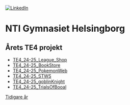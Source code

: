 <!-- This file was automatically generated. Do not edit it directly. -->

[![LinkedIn](https://img.shields.io/badge/linkedin-%230077B5.svg?style=for-the-badge&logo=linkedin&logoColor=white)](https://www.linkedin.com/company/te-4-nti-gymnasiet-helsingborg/posts/?feedView=all)
# NTI Gymnasiet Helsingborg

## Årets TE4 projekt
- [TE4_24-25_League_Shop](https://github.com/NTIG-Helsingborg/TE4_24-25_League_Shop)
- [TE4_24-25_BookStore](https://github.com/NTIG-Helsingborg/TE4_24-25_BookStore)
- [TE4_24-25_PokemonWeb](https://github.com/NTIG-Helsingborg/TE4_24-25_PokemonWeb)
- [TE4_24-25_STWS](https://github.com/NTIG-Helsingborg/TE4_24-25_STWS)
- [TE4_24-25_goblinKnight](https://github.com/NTIG-Helsingborg/TE4_24-25_goblinKnight)
- [TE4_24-25_TrialsOfBooal](https://github.com/NTIG-Helsingborg/TE4_24-25_TrialsOfBooal)

[Tidigare år](https://github.com/NTIG-Helsingborg/.github/blob/main/TE4/projects.md)

